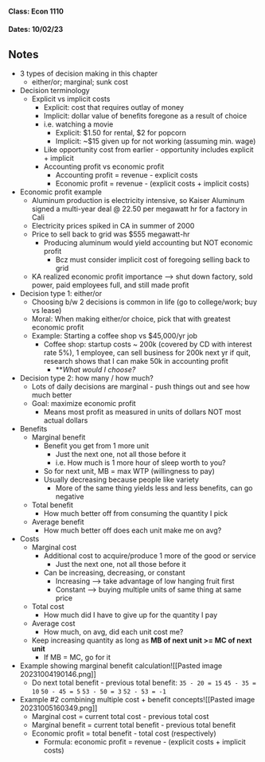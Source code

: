 #### Class: Econ 1110
#### Dates: 10/02/23

## Notes

- 3 types of decision making in this chapter
	- either/or; marginal; sunk cost
- Decision terminology
	- Explicit vs implicit costs
		- Explicit: cost that requires outlay of money
		- Implicit: dollar value of benefits foregone as a result of choice
		- i.e. watching a movie
			- Explicit: $1.50 for rental, $2 for popcorn
			- Implicit: ~$15 given up for not working (assuming min. wage)
		- Like opportunity cost from earlier - opportunity includes explicit + implicit
		- Accounting profit vs economic profit
			- Accounting profit = revenue - explicit costs
			- Economic profit = revenue - (explicit costs + implicit costs)
- Economic profit example
	- Aluminum production is electricity intensive, so Kaiser Aluminum signed a multi-year deal @ 22.50 per megawatt hr for a factory in Cali
	- Electricity prices spiked in CA in summer of 2000
	- Price to sell back to grid was $555 megawatt-hr
		- Producing aluminum would yield accounting but NOT economic profit
			- Bcz must consider implicit cost of foregoing selling back to grid
	- KA realized economic profit importance --> shut down factory, sold power, paid employees full, and still made profit
- Decision type 1: either/or
	- Choosing b/w 2 decisions is common in life (go to college/work; buy vs lease)
	- Moral: When making either/or choice, pick that with greatest economic profit
	- Example: Starting a coffee shop vs $45,000/yr job
		- Coffee shop: startup costs ~ 200k (covered by CD with interest rate 5%), 1 employee, can sell business for 200k next yr if quit, research shows that I can make 50k in accounting profit
			- ***What would I choose?*
- Decision type 2: how many / how much?
	- Lots of daily decisions are marginal - push things out and see how much better
	- Goal: maximize economic profit
		- Means most profit as measured in units of dollars NOT most actual dollars
- Benefits
	- Marginal benefit
		- Benefit you get from 1 more unit
			- Just the next one, not all those before it
			- i.e. How much is 1 more hour of sleep worth to you?
		- So for next unit, MB = max WTP (willingness to pay)
		- Usually decreasing because people like variety
			- More of the same thing yields less and less benefits, can go negative
	- Total benefit
		- How much better off from consuming the quantity I pick
	- Average benefit
		- How much better off does each unit make me on avg?
- Costs
	- Marginal cost
		- Additional cost to acquire/produce 1 more of the good or service
			- Just the next one, not all those before it
		- Can be increasing, decreasing, or constant
			- Increasing --> take advantage of low hanging fruit first
			- Constant --> buying multiple units of same thing at same price
	- Total cost
		- How much did I have to give up for the quantity I pay
	- Average cost
		- How much, on avg, did each unit cost me?
	- Keep increasing quantity as long as **MB of next unit >= MC of next unit**
		- If MB = MC, go for it
- Example showing marginal benefit calculation![[Pasted image 20231004190146.png]] 
	- Do next total benefit - previous total benefit:
	  `35 - 20 = 15`
	  `45 - 35 = 10`
	  `50 - 45 = 5`
	  `53 - 50 = 3`
	  `52 - 53 = -1`
- Example #2 combining multiple cost + benefit concepts![[Pasted image 20231005160349.png]]
	- Marginal cost = current total cost - previous total cost
	- Marginal benefit = current total benefit - previous total benefit
	- Economic profit = total benefit  - total cost (respectively)
		- Formula: economic profit = revenue - (explicit costs + implicit costs)